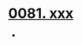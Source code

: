 # [0081. xxx](https://github.com/Tdahuyou/TNotes.react/tree/main/0081.%20xxx)

<!-- region:toc -->


- 

<!-- endregion:toc -->
